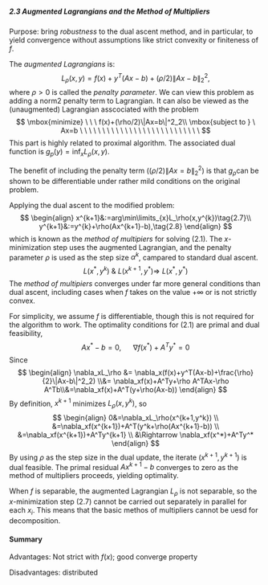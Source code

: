 ##### 2.3 Augmented Lagrangians and the Method of Multipliers

Purpose: bring *robustness* to the dual ascent method, and in particular, to yield convergence without assumptions like strict convexity or finiteness of $f$. 

The *augmented Lagrangians* is:
$$
L_{\rho}(x,y)=f(x)+y^T(Ax-b)+(\rho/2)\|Ax-b\|^2_2,\tag{2.6}
$$
where $\rho>0$ is called the *penalty parameter*. We can view this problem as adding a norm2 penalty term to Lagrangian. It can also be viewed as the (unaugmented) Lagrangian asscociated with the problem
$$
\mbox{minimize} \ \ \ f(x)+(\rho/2)\|Ax=b\|^2_2\\  \mbox{subject to  } \ Ax=b \ \  \ \ \  \ \ \ \ \ \ \ \ \ \ \ \ \ \ \ \ \ \ \ \ \ \
$$
This part is highly related to proximal algorithm. The associated dual function is $g_p(y)=\inf_{x} L_{\rho}(x,y)$. 

The benefit of including the penalty term ($(\rho/2)\|Ax=b\|^2_2​$) is that $g_\rho​$	can be shown to be differentiable under rather mild conditions on the original problem. 

Applying the dual ascent to the modified problem:
$$
\begin{align}
x^{k+1}&:=arg\min\limits_{x}L_\rho(x,y^{k})\tag{2.7}\\
y^{k+1}&:=y^{k}+\rho(Ax^{k+1}-b),\tag{2.8}
\end{align}
$$
which is known as the *method of multipiers* for solving (2.1). The $x$-minimization step uses the augmented Lagrangian, and the penalty parameter $\rho$ is used as the step size $\alpha^k$, campared to standard dual ascent.  
$$
L(x^*,y^k) \ \& \  L(x^{k+1},y^*) \Longrightarrow \ L(x^*,y^*)
$$
The *method of multipiers* converges under far more general conditions than dual ascent, including cases when $f$ takes on the value $+\infty$ or is not strictly convex. 

For simplicity, we assume $f$ is differentiable, though this is not required for the algorithm to work. The optimality conditions for (2.1) are primal and dual feasibility, 
$$
Ax^*-b=0, \ \ \ \ \ \  \nabla f(x^*)+A^Ty^*=0 
$$
Since 
$$
\begin{align}
\nabla_xL_\rho &= \nabla_x(f(x)+y^T(Ax-b)+\frac{\rho}{2}\|Ax-b\|^2_2) \\&= \nabla_xf(x)+A^Ty+\rho A^TAx-\rho A^Tb\\&=\nabla_xf(x)+A^T(y+\rho(Ax-b))
\end{align}
$$
 By definition, $x^{k+1}$ minimizes $L_\rho(x,y^k)$, so 
$$
\begin{align}
0&=\nabla_xL_\rho(x^{k+1,y^k}) \\ 
&=\nabla_xf(x^{k+1})+A^T(y^k+\rho(Ax^{k+1}-b)) \\
&=\nabla_xf(x^{k+1})+A^Ty^{k+1}	\\
&\Rightarrow \nabla_xf(x^*)+A^Ty^*
\end{align}
$$
By using $\rho$ as the step size in the dual update, the iterate $(x^{k+1},y^{k+1})$ is dual feasible. The primal residual $Ax^{k+1}-b$ converges to zero as the method of multipliers proceeds, yielding optimality. 

When $f$ is separable, the augmented Lagrangian $L_\rho$ is not separable, so the $x$-minimization step (2.7) cannot be carried out separately in parallel for each $x_i$. This means that the basic methos of multipliers cannot be uesd for decomposition. 

#### Summary 

Advantages: Not strict with $f(x)$; good converge property

Disadvantages: distributed  

